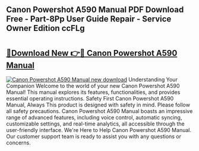 ## Canon Powershot A590 Manual PDF Download Free - Part-8Pp User Guide Repair - Service Owner Edition ccFLg

# <h2><a href="http://bc25464.oget.top/?id=Canon+Powershot+A590+Manual">🔗Download New 👉🔴 Canon Powershot A590 Manual</a></h2>

[![Canon Powershot A590 Manual new download](https://i.imgur.com/5g1atiW.png)](http://bc25464.oget.top/?id=Canon+Powershot+A590+Manual)
Understanding Your Companion Welcome to the world of your new Canon Powershot A590 Manual! This manual explores its features, functionalities, and provides essential operating instructions. Safety First Canon Powershot A590 Manual, Always This product is designed with safety in mind. Please follow all safety precautions. Canon Powershot A590 Manual boasts an impressive range of advanced features, including voice control, automatic syncing, customizable settings, and real-time analytics, all accessible through the user-friendly interface. We're Here to Help Canon Powershot A590 Manual. Our customer support team is ready to assist you with any questions or concerns.
